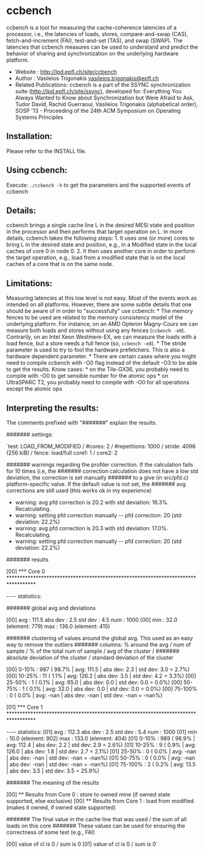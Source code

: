 ccbench
=======

ccbench is a tool for measuring the cache-coherence latencies of a processor, i.e., the latencies of loads, stores, compare-and-swap (CAS), fetch-and-increment (FAI), test-and-set (TAS), and swap (SWAP). The latencies that ccbench measures can be used to understand and predict the behavior of sharing and synchronization on the underlying hardware platform.

* Website             : http://lpd.epfl.ch/site/ccbench
* Author              : Vasileios Trigonakis <vasileios.trigonakis@epfl.ch>
* Related Publications: ccbench is a part of the SSYNC synchronization suite
  (http://lpd.epfl.ch/site/ssync), developed for:
  Everything You Always Wanted to Know about Synchronization but Were Afraid to Ask, 
  Tudor David, Rachid Guerraoui, Vasileios Trigonakis (alphabetical order), 
  SOSP '13 - Proceeding of the 24th ACM Symposium on Operating Systems Principles


Installation:
-------------

Please refer to the INSTALL file.


Using ccbench:
--------------

Execute:
	`./ccbench -h`
to get the parameters and the supported events of ccbench


Details:
--------
ccbench brings a single cache line L in the desired MESI state and position in the processor and then 
performs that target operation on L. In more details, ccbench takes the following steps:
	 1. It uses one (or more) cores to bring L in the desired state and position, 
	    e.g., in a Modified state in the local caches of core 0 in node 0.
	 2. It then uses another core in order to perform the target operation, e.g., load from a
	    modified state that is on the local caches of a core that is on the same node.



Limitations:
------------

Measuring latencies at this low level is not easy. Most of the events work as intended on all platforms.
However, there are some subtle details that one should be aware of in order to "successfully" use
ccbench:
	* The memory fences to be used are related to the memory consistency model of the underlying
	  platform. For instance, on an AMD Opteron Magny-Cours we can measure both loads and stores
	  without using any fences (`ccbench -e0`). Contrarily, on an Intel Xeon Westmere-EX, we can
	  measure the loads with a load fence, but a store needs a full fence (so, `ccbench -e8`).
	* The stride parameter is used to try to fool the hardware prefetchers. This is also a
	  hardware dependent parameter.
	* There are certain cases where you might need to compile ccbench with -O0 flag instead of
	  the default -O3 to be able to get the results. Know cases:
	      * on the Tile-GX36, you probably need to compile with -O0 to get sensible number 
	      	for the atomic ops
	      * on UltraSPARC T2, you probably need to compile with -O0 for all operations 
	      	except the atomic ops


Interpreting the results:
-------------------------

The comments prefixed with "#######" explain the results.


####### settings:

`test:   LOAD_FROM_MODIFIED  / #cores: 2 / #repetitions: 1000 / stride: 4096 (256 kiB)  / fence:  load/full
core1:   1 / core2:   2

####### warnings regarding the profiler correction. If the calculation fails for 10 times (i.e, the
####### correction calculation does not have a low std deviation, the correction is set manually
####### to a give (in src/pfd.c) platform-specific value. If the default value is not set, the
####### avg corrections are still used (this works ok in my experience)

* warning: avg pfd correction is 20.2 with std deviation: 16.3%. Recalculating.
* warning: setting pfd correction manually
 -- pfd correction: 20 (std deviation: 22.2%)
* warning: avg pfd correction is 20.3 with std deviation: 17.0%. Recalculating.
* warning: setting pfd correction manually
 -- pfd correction: 20 (std deviation: 22.2%)

####### results

[00]  *** Core  0 **********************************************************************************

 ---- statistics:

####### global avg and deviations

[00]     avg : 111.5      abs dev : 2.5        std dev : 4.5        num     : 1000
[00]     min : 32.0       (element:    779)    max     : 136.0      (element:    415)

####### clustering of values around the global avg. This used as an easy way to remove the outliers
####### columns: % around the avg / num of sample / % of the total num of sample / avg of the cluster /
####### absolute deviation of the cluster / standard deviation of the cluster

[00]   0-10% : 987        ( 98.7%  |  avg:   111.5  |  abs dev:    2.3  |  std dev:    3.0 =   2.7%)
[00]  10-25% : 11         (  1.1%  |  avg:   126.2  |  abs dev:    3.5  |  std dev:    4.2 =   3.3%)
[00]  25-50% : 1          (  0.1%  |  avg:    65.0  |  abs dev:    0.0  |  std dev:    0.0 =   0.0%)
[00]  50-75% : 1          (  0.1%  |  avg:    32.0  |  abs dev:    0.0  |  std dev:    0.0 =   0.0%)
[00] 75-100% : 0          (  0.0%  |  avg:    -nan  |  abs dev:   -nan  |  std dev:   -nan =  -nan%)

[01]  *** Core  1 **********************************************************************************

 ---- statistics:
[01]     avg : 112.3      abs dev : 2.5        std dev : 5.4        num     : 1000
[01]     min : 10.0       (element:    902)    max     : 133.0      (element:    404)
[01]   0-10% : 989        ( 98.9%  |  avg:   112.4  |  abs dev:    2.2  |  std dev:    2.9 =   2.6%)
[01]  10-25% : 9          (  0.9%  |  avg:   126.0  |  abs dev:    1.8  |  std dev:    2.7 =   2.1%)
[01]  25-50% : 0          (  0.0%  |  avg:    -nan  |  abs dev:   -nan  |  std dev:   -nan =  -nan%)
[01]  50-75% : 0          (  0.0%  |  avg:    -nan  |  abs dev:   -nan  |  std dev:   -nan =  -nan%)
[01] 75-100% : 2          (  0.2%  |  avg:    13.5  |  abs dev:    3.5  |  std dev:    3.5 =  25.9%)

####### The meaning of the results

[00]  ** Results from Core 0 : store to owned mine (if owned state supported, else exclusive)
[00]  ** Results from Core 1 : load from modified (makes it owned, if owned state supported)

####### The final value in the cache line that was used / the sum of all loads on this core
####### These values can be used for ensuring the correctness of some test (e.g., FAI)

[00]  value of cl is 0          / sum is 0
[01]  value of cl is 0          / sum is 0`

